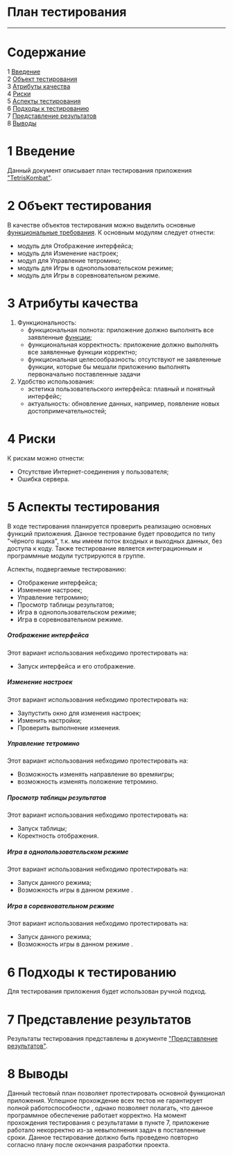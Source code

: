 
# План тестирования  
---

# Содержание  
1 [Введение](#introduction)  
2 [Объект тестирования](#items)  
3 [Атрибуты качества](#quality)  
4 [Риски](#risk)  
5 [Аспекты тестирования](#features)  
6 [Подходы к тестированию](#approach)  
7 [Представление результатов](#pass)  
8 [Выводы](#conclusion)  

<a name="introduction"/>  

# 1 Введение  

Данный документ описывает план тестирования приложения ["TetrisKombat"](https://github.com/yezhidal/tetris-kombat).

<a name="items"/>  

# 2 Объект тестирования  

В качестве объектов тестирования можно выделить основные [функциональные требования](../Documents/TestsResults.md). К основным модулям следует отнести: 
* модуль для Отображение интерфейса;  
* модуль для Изменение настроек;  
* модул для Управление тетромино;  
* модуль для Игры в однопользовательском режиме;   
* модуль для Игры в соревновательном режиме.

<a name="quality"/>  

# 3 Атрибуты качества  

1. Функциональность:  
    - функциональная полнота: приложение должно выполнять все заявленные [функции](https://github.com/yezhidal/tetris-kombat/blob/master/docs/uml/activity/activity.md);
    - функциональная корректность: приложение должно выполнять все заявленные функции корректно;  
    - функциональная целесообразность: отсутствуют не заявленные функции, которые бы мешали приложению выполнять первоначально поставленные задачи
2. Удобство использования:  
    - эстетика пользовательского интерфейса: плавный и понятный интерфейс;  
    - актуальность: обновление данных, например, появление новых достопримечательностей;  

<a name="risk"/>  

# 4 Риски  

К рискам можно отнести:  
* Отсутствие Интернет-соединения у пользователя;  
* Ошибка сервера.  

<a name="features"/>  

# 5 Аспекты тестирования  

В ходе тестирования планируется проверить реализацию основных функций приложения. Данное тестрование будет проводится по типу "чёрного ящика", т.к. мы имеем поток входных и выходных данных, без доступа к коду. Также тестирование является интеграционным и программные модули тустрируются в группе.

Аспекты, подвергаемые тестированию:  
* Отображение интерфейса;  
* Изменение настроек;  
* Управление тетромино;  
* Просмотр таблицы результатов;  
* Игра в однопользовательском режиме;  
* Игра в соревновательном режиме.  

##### Отображение интерфейса 
Этот вариант использования небходимо протестировать на:  
* Запуск интерфейса и его отображение.

##### Изменение настроек
Этот вариант использования небходимо протестировать на:  
* Заупустить окно для изменеия настроек;  
* Изменить настройки;  
* Проверить выполнение изменеия.  

##### Управление тетромино 
Этот вариант использования небходимо протестировать на:  
* Возможность изменять направление во времяигры;  
* возможность изменять положение тетромино.  

##### Просмотр таблицы результатов
Этот вариант использования небходимо протестировать на:  
* Запуск таблицы;  
* Коректность отображения.  

##### Игра в однопользовательском режиме  
Этот вариант использования небходимо протестировать на:  
* Запуск данного режима;  
* Возможность игры в данном режиме .  

##### Игра в соревновательном режиме 
Этот вариант использования небходимо протестировать на:  
* Запуск данного режима;  
* Возможность игры в данном режиме .  


<a name="approach"/>  

# 6 Подходы к тестированию  

Для тестирования приложения будет использован ручной подход.  

<a name="pass"/>  

# 7 Представление результатов  

Результаты тестирования представлены в документе ["Представление результатов"](../Documents/TestsResults.md).  

<a name="conclusion"/>  

# 8 Выводы  

Данный тестовый план позволяет протестировать основной функционал приложения. Успешное прохождение всех тестов не гарантирует полной работоспособности , однако позволяет полагать, что данное программное обеспечение работает корректно. На момент прохождения тестирования с результатами в пункте 7, приложение работало некорректно из-за невыполнения задач в поставленные сроки. Данное тестирование должно быть проведено повторно согласно плану после окончания разработки проекта.
